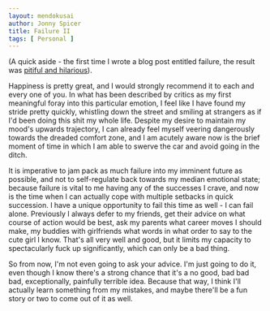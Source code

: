 ```yaml
---
layout: mendokusai
author: Jonny Spicer
title: Failure II
tags: [ Personal ]
---
```

(A quick aside - the first time I wrote a blog post entitled failure, the result was [pitiful and hilarious](/mendokusai/2018/03/30/failure)).

Happiness is pretty great, and I would strongly recommend it to each and every one of you. In what has been described by critics as my first meaningful 
foray into this particular emotion, I feel like I have found my stride pretty quickly, whistling down the street and smiling at strangers as if I'd 
been doing this shit my whole life. Despite my desire to maintain my mood's upwards trajectory, I can already feel myself veering dangerously towards 
the dreaded comfort zone, and I am acutely aware now is the brief moment of time in which I am able to swerve the car and avoid going in the ditch.

It is imperative to jam pack as much failure into my imminent future as possible, and not to self-regulate back towards my median emotional state;
because failure is vital to me having any of the successes I crave, and now is the time when I can actually cope with multiple setbacks in quick succession. 
I have a unique opportunity to fail this time as well - I can fail alone. Previously I always defer to my friends, get their advice on what course of action 
would be best, ask my parents what career moves I should make, my buddies with girlfriends what words in what order to say to the cute girl I know. That's all 
very well and good, but it limits my capacity to spectacularly fuck up significantly, which can only be a bad thing. 

So from now, I'm not even going to ask your advice. I'm just going to do it, even though I know there's a strong chance that it's a no good, bad bad bad, exceptionally, 
painfully terrible idea. Because that way, I think I'll actually learn something from my mistakes, and maybe there'll be a fun story or two to come out of it as well.